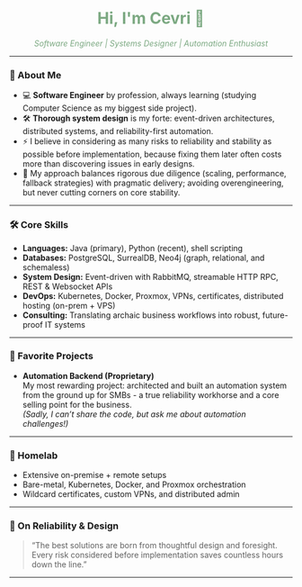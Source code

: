 <!--
    Cevri's README — Muted, soft green (ginkgo) accent.
    For best results, use a profile picture or banner with subtle green hues.
-->

<h1 align="center" style="color:#7ca982;">Hi, I'm Cevri 👋</h1>

<p align="center" style="color:#7ca982;">
    <em>Software Engineer | Systems Designer | Automation Enthusiast</em>
</p>

---

### 🚦 About Me

- 💻 **Software Engineer** by profession, always learning (studying Computer Science as my biggest side project).
- 🛠️ **Thorough system design** is my forte: event-driven architectures, distributed systems, and reliability-first automation.
- ⚡ I believe in considering as many risks to reliability and stability as possible before implementation, because fixing them later often costs more than discovering issues in early designs.
- 🧠 My approach balances rigorous due diligence (scaling, performance, fallback strategies) with pragmatic delivery; avoiding overengineering, but never cutting corners on core stability.

---

### 🛠️ Core Skills

- **Languages:** Java (primary), Python (recent), shell scripting
- **Databases:** PostgreSQL, SurrealDB, Neo4j (graph, relational, and schemaless)
- **System Design:** Event-driven with RabbitMQ, streamable HTTP RPC, REST & Websocket APIs
- **DevOps:** Kubernetes, Docker, Proxmox, VPNs, certificates, distributed hosting (on-prem + VPS)
- **Consulting:** Translating archaic business workflows into robust, future-proof IT systems

---

### 🌱 Favorite Projects

- **Automation Backend (Proprietary)**  
  My most rewarding project: architected and built an automation system from the ground up for SMBs - a true reliability workhorse and a core selling point for the business.  
  *(Sadly, I can’t share the code, but ask me about automation challenges!)*

---

### 🏡 Homelab

- Extensive on-premise + remote setups
- Bare-metal, Kubernetes, Docker, and Proxmox orchestration
- Wildcard certificates, custom VPNs, and distributed admin

---

### 🌿 On Reliability & Design

> “The best solutions are born from thoughtful design and foresight.  
> Every risk considered before implementation saves countless hours down the line.”

---

<!-- Optionally add social/contact links below -->
<!--
<p align="center">
    <a href="mailto:your.email@example.com" style="color:#7ca982;">Email</a> •
    <a href="https://www.linkedin.com/in/your-linkedin" style="color:#7ca982;">LinkedIn</a>
</p>
-->
